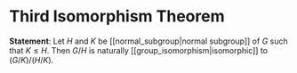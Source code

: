 # Third Isomorphism Theorem
**Statement**: Let $H$ and $K$ be [[normal_subgroup|normal subgroup]] of $G$ such that $K \leq H$. Then $G/H$ is naturally [[group_isomorphism|isomorphic]] to $(G/K)/(H/K)$.